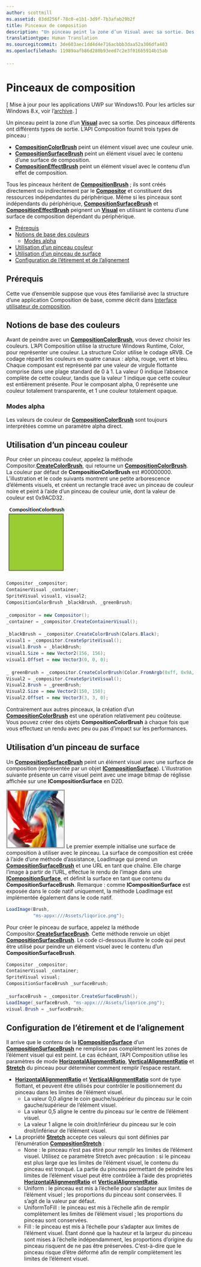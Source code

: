 ```yaml
---
author: scottmill
ms.assetid: 03dd256f-78c0-e1b1-3d9f-7b3afab29b2f
title: Pinceaux de composition
description: "Un pinceau peint la zone d’un Visual avec sa sortie. Des pinceaux différents ont différents types de sortie."
translationtype: Human Translation
ms.sourcegitcommit: 3de603aec1dd4d4e716acbbb3daa52a306dfa403
ms.openlocfilehash: 11989aafb86d280b93eed7c2e3f016b5914b15ab

---
```

# Pinceaux de composition

\[ Mise à jour pour les applications UWP sur Windows10. Pour les articles sur Windows 8.x, voir l’[archive](http://go.microsoft.com/fwlink/p/?linkid=619132). \]

Un pinceau peint la zone d’un [**Visual**](https://msdn.microsoft.com/library/windows/apps/Dn706858) avec sa sortie. Des pinceaux différents ont différents types de sortie. L’API Composition fournit trois types de pinceau :

-   [**CompositionColorBrush**](https://msdn.microsoft.com/library/windows/apps/Mt589399) peint un élément visuel avec une couleur unie.
-   [**CompositionSurfaceBrush**](https://msdn.microsoft.com/library/windows/apps/Mt589415) peint un élément visuel avec le contenu d’une surface de composition.
-   [**CompositionEffectBrush**](https://msdn.microsoft.com/library/windows/apps/Mt589406) peint un élément visuel avec le contenu d’un effet de composition.

Tous les pinceaux héritent de [**CompositionBrush**](https://msdn.microsoft.com/library/windows/apps/Mt589398) ; ils sont créés directement ou indirectement par le [**Compositor**](https://msdn.microsoft.com/library/windows/apps/Dn706789) et constituent des ressources indépendantes du périphérique. Même si les pinceaux sont indépendants du périphérique, [**CompositionSurfaceBrush**](https://msdn.microsoft.com/library/windows/apps/Mt589415) et [**CompositionEffectBrush**](https://msdn.microsoft.com/library/windows/apps/Mt589406) peignent un [**Visual**](https://msdn.microsoft.com/library/windows/apps/Dn706858) en utilisant le contenu d’une surface de composition dépendant du périphérique.

-   [Prérequis](./composition-brushes.md#prerequisites)
-   [Notions de base des couleurs](./composition-brushes.md#color-basics)
    -   [Modes alpha](./composition-brushes.md#alpha-modes)
-   [Utilisation d’un pinceau couleur](./composition-brushes.md#using-color-brush)
-   [Utilisation d’un pinceau de surface](./composition-brushes.md#using-surface-brush)
-   [Configuration de l’étirement et de l’alignement](./composition-brushes.md#configuring-stretch-and-alignment)

## Prérequis

Cette vue d’ensemble suppose que vous êtes familiarisé avec la structure d’une application Composition de base, comme décrit dans [Interface utilisateur de composition](visual-layer.md).

## Notions de base des couleurs

Avant de peindre avec un [**CompositionColorBrush**](https://msdn.microsoft.com/library/windows/apps/Mt589399), vous devez choisir les couleurs. L’API Composition utilise la structure Windows Runtime, Color, pour représenter une couleur. La structure Color utilise le codage sRVB. Ce codage répartit les couleurs en quatre canaux : alpha, rouge, vert et bleu. Chaque composant est représenté par une valeur de virgule flottante comprise dans une plage standard de 0 à 1. La valeur 0 indique l’absence complète de cette couleur, tandis que la valeur 1 indique que cette couleur est entièrement présente. Pour le composant alpha, 0 représente une couleur totalement transparente, et 1 une couleur totalement opaque.

### Modes alpha

Les valeurs de couleur de [**CompositionColorBrush**](https://msdn.microsoft.com/library/windows/apps/Mt589399) sont toujours interprétées comme un paramètre alpha direct.

## Utilisation d’un pinceau couleur

Pour créer un pinceau couleur, appelez la méthode Compositor.[**CreateColorBrush**](https://msdn.microsoft.com/library/windows/apps/windows.ui.composition.compositor.createcolorbrush.aspx), qui retourne un [**CompositionColorBrush**](https://msdn.microsoft.com/library/windows/apps/Mt589399). La couleur par défaut de **CompositionColorBrush** est \#00000000. L’illustration et le code suivants montrent une petite arborescence d’éléments visuels, et créent un rectangle tracé avec un pinceau de couleur noire et peint à l’aide d’un pinceau de couleur unie, dont la valeur de couleur est 0x9ACD32.

![CompositionColorBrush](images/composition-compositioncolorbrush.png)
```cs
Compositor _compositor;
ContainerVisual _container;
SpriteVisual visual1, visual2;
CompositionColorBrush _blackBrush, _greenBrush; 

_compositor = new Compositor();
_container = _compositor.CreateContainerVisual();

_blackBrush = _compositor.CreateColorBrush(Colors.Black);
visual1 = _compositor.CreateSpriteVisual();
visual1.Brush = _blackBrush;
visual1.Size = new Vector2(156, 156);
visual1.Offset = new Vector3(0, 0, 0);

_ greenBrush = _compositor.CreateColorBrush(Color.FromArgb(0xff, 0x9A, 0xCD, 0x32));
Visual2 = _compositor.CreateSpriteVisual();
Visual2.Brush = _greenBrush;
Visual2.Size = new Vector2(150, 150);
Visual2.Offset = new Vector3(3, 3, 0);
```

Contrairement aux autres pinceaux, la création d’un [**CompositionColorBrush**](https://msdn.microsoft.com/library/windows/apps/Mt589399) est une opération relativement peu coûteuse. Vous pouvez créer des objets **CompositionColorBrush** à chaque fois que vous effectuez un rendu avec peu ou pas d’impact sur les performances.

## Utilisation d’un pinceau de surface

Un [**CompositionSurfaceBrush**](https://msdn.microsoft.com/library/windows/apps/Mt589415) peint un élément visuel avec une surface de composition (représentée par un objet [**ICompositionSurface**](https://msdn.microsoft.com/library/windows/apps/Dn706819)). L’illustration suivante présente un carré visuel peint avec une image bitmap de réglisse affichée sur une **ICompositionSurface** en D2D.

![CompositionSurfaceBrush](images/composition-compositionsurfacebrush.png) Le premier exemple initialise une surface de composition à utiliser avec le pinceau. La surface de composition est créée à l’aide d’une méthode d’assistance, LoadImage qui prend un [**CompositionSurfaceBrush**](https://msdn.microsoft.com/library/windows/apps/Mt589415) et une URL en tant que chaîne. Elle charge l’image à partir de l’URL, effectue le rendu de l’image dans une [**ICompositionSurface**](https://msdn.microsoft.com/library/windows/apps/Dn706819), et définit la surface en tant que contenu du **CompositionSurfaceBrush**. Remarque : comme **ICompositionSurface** est exposée dans le code natif uniquement, la méthode LoadImage est implémentée également dans le code natif.

```cs
LoadImage(Brush,
          "ms-appx:///Assets/liqorice.png");
```

Pour créer le pinceau de surface, appelez la méthode Compositor.[**CreateSurfaceBrush**](https://msdn.microsoft.com/library/windows/apps/windows.ui.composition.compositor.createsurfacebrush.aspx). Cette méthode renvoie un objet [**CompositionSurfaceBrush**](https://msdn.microsoft.com/library/windows/apps/Mt589415). Le code ci-dessous illustre le code qui peut être utilisé pour peindre un élément visuel avec le contenu d’un **CompositionSurfaceBrush**.

```cs
Compositor _compositor;
ContainerVisual _container;
SpriteVisual visual;
CompositionSurfaceBrush _surfaceBrush;

_surfaceBrush = _compositor.CreateSurfaceBrush();
LoadImage(_surfaceBrush, "ms-appx:///Assets/liqorice.png");
visual.Brush = _surfaceBrush;
```

## Configuration de l’étirement et de l’alignement

Il arrive que le contenu de la [**ICompositionSurface**](https://msdn.microsoft.com/library/windows/apps/Dn706819) d’un [**CompositionSurfaceBrush**](https://msdn.microsoft.com/library/windows/apps/Mt589415) ne remplisse pas complètement les zones de l’élément visuel qui est peint. Le cas échéant, l’API Composition utilise les paramètres de mode [**HorizontalAlignmentRatio**](https://msdn.microsoft.com/library/windows/apps/windows.ui.composition.compositionsurfacebrush.horizontalalignmentratio.aspx), [**VerticalAlignmentRatio**](https://msdn.microsoft.com/library/windows/apps/windows.ui.composition.compositionsurfacebrush.verticalalignmentratio) et [**Stretch**](https://msdn.microsoft.com/library/windows/apps/windows.ui.composition.compositionsurfacebrush.stretch) du pinceau pour déterminer comment remplir l’espace restant.

-   [**HorizontalAlignmentRatio**](https://msdn.microsoft.com/library/windows/apps/windows.ui.composition.compositionsurfacebrush.horizontalalignmentratio.aspx) et [**VerticalAlignmentRatio**](https://msdn.microsoft.com/library/windows/apps/windows.ui.composition.compositionsurfacebrush.verticalalignmentratio) sont de type flottant, et peuvent être utilisés pour contrôler le positionnement du pinceau dans les limites de l’élément visuel.
    -   La valeur 0,0 aligne le coin gauche/supérieur du pinceau sur le coin gauche/supérieur de l’élément visuel.
    -   La valeur 0,5 aligne le centre du pinceau sur le centre de l’élément visuel.
    -   La valeur 1 aligne le coin droit/inférieur du pinceau sur le coin droit/inférieur de l’élément visuel.
-   La propriété [**Stretch**](https://msdn.microsoft.com/library/windows/apps/windows.ui.composition.compositionsurfacebrush.stretch) accepte ces valeurs qui sont définies par l’énumération [**CompositionStretch**](https://msdn.microsoft.com/library/windows/apps/Dn706786) :
    -   None : le pinceau n’est pas étiré pour remplir les limites de l’élément visuel. Utilisez ce paramètre Stretch avec précaution : si le pinceau est plus large que les limites de l’élément visuel, le contenu du pinceau est tronqué. La partie du pinceau permettant de peindre les limites de l’élément visuel peut être contrôlée à l’aide des propriétés [**HorizontalAlignmentRatio**](https://msdn.microsoft.com/library/windows/apps/windows.ui.composition.compositionsurfacebrush.horizontalalignmentratio.aspx) et [**VerticalAlignmentRatio**](https://msdn.microsoft.com/library/windows/apps/windows.ui.composition.compositionsurfacebrush.verticalalignmentratio).
    -   Uniform : le pinceau est mis à l’échelle pour s’adapter aux limites de l’élément visuel ; les proportions du pinceau sont conservées. Il s’agit de la valeur par défaut.
    -   UniformToFill : le pinceau est mis à l’échelle afin de remplir complètement les limites de l’élément visuel ; les proportions du pinceau sont conservées.
    -   Fill : le pinceau est mis à l’échelle pour s’adapter aux limites de l’élément visuel. Étant donné que la hauteur et la largeur du pinceau sont mises à l’échelle indépendamment, les proportions d’origine du pinceau risquent de ne pas être préservées. C’est-à-dire que le pinceau risque d’être déformé afin de remplir complètement les limites de l’élément visuel.

 

 







<!--HONumber=Aug16_HO3-->


